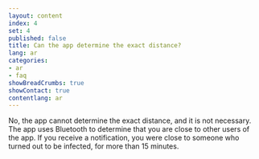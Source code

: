 ```yaml
---
layout: content
index: 4
set: 4
published: false
title: Can the app determine the exact distance?
lang: ar
categories:
- ar
- faq
showBreadCrumbs: true
showContact: true
contentlang: ar
---
```

No, the app cannot determine the exact distance, and it is not necessary. The app uses Bluetooth to determine that you are close to other users of the app. If you receive a notification, you were close to someone who turned out to be infected, for more than 15 minutes.
